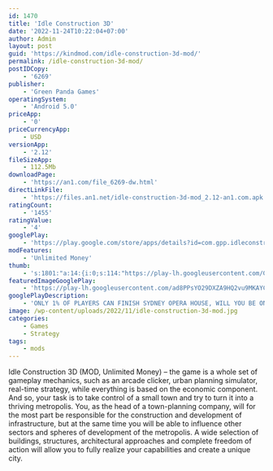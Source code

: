 ```yaml
---
id: 1470
title: 'Idle Construction 3D'
date: '2022-11-24T10:22:04+07:00'
author: Admin
layout: post
guid: 'https://kindmod.com/idle-construction-3d-mod/'
permalink: /idle-construction-3d-mod/
postIDCopy:
    - '6269'
publisher:
    - 'Green Panda Games'
operatingSystem:
    - 'Android 5.0'
priceApp:
    - '0'
priceCurrencyApp:
    - USD
versionApp:
    - '2.12'
fileSizeApp:
    - 112.5Mb
downloadPage:
    - 'https://an1.com/file_6269-dw.html'
directLinkFile:
    - 'https://files.an1.net/idle-construction-3d-mod_2.12-an1.com.apk'
ratingCount:
    - '1455'
ratingValue:
    - '4'
googlePlay:
    - 'https://play.google.com/store/apps/details?id=com.gpp.idleconstruction'
modFeatures:
    - 'Unlimited Money'
thumb:
    - 's:1801:"a:14:{i:0;s:114:"https://play-lh.googleusercontent.com/GUCShXZjA27p6r1olX_8iqL5n1CtOE-z7SBC7kgfcnV16kON09afg1VnysOUoau47g=w526-h296";i:1;s:115:"https://play-lh.googleusercontent.com/3SXd0Tr_n77_c0mvTgMOC84LLkeRAXFkde0F3YiSOt9mwZnJmcTKxcgACB_zNBBXLNM=w526-h296";i:2;s:115:"https://play-lh.googleusercontent.com/elNJEYjx5J8QlS6kKPfCBAWCbkNeMWWaHUNa7Ydue0i_A-jfABVi0MzXBDC1uKHxNAI=w526-h296";i:3;s:115:"https://play-lh.googleusercontent.com/Sh_3ZNMMewAdMWStWnjx8nuzIsYY9WaV9R62_ERfePAliE4m6XV4LFgmSqV5cM6Pwck=w526-h296";i:4;s:115:"https://play-lh.googleusercontent.com/E2TBqUoihRWYWMuWinxbLQdhJtGiJrLyMbPclodAmW1EyGxMQbqdnxa4rC4eXMWY-l4=w526-h296";i:5;s:114:"https://play-lh.googleusercontent.com/Hbn-mkccDc1fGvdXdthUj6RRcUtZ62TNcKUP1dR0IxrBzWl7YrUVxbZoHKmZm72h2w=w526-h296";i:6;s:116:"https://play-lh.googleusercontent.com/sytQZZzrDOL-IrOJwevl3UZY3kPlgLrZYs9d7WvHdBe8EGmXPr1BvHj9402FcmwUkDnD=w526-h296";i:7;s:114:"https://play-lh.googleusercontent.com/tp__E70qcnlSIqUvEW5pIPJ1oMtqk2op-VXBis4GTX3AhDFsXnBOC8_9WC9yPYJ3rQ=w526-h296";i:8;s:115:"https://play-lh.googleusercontent.com/r1ucM1mxldc-O_EXIF5SYQvQmOsr__Ii2LKQr09FktyyeU1oKwFqUKhmJB7wheGanKI=w526-h296";i:9;s:115:"https://play-lh.googleusercontent.com/lQQWTvTYqkbLX-lr9FiC3y5RlI1QcDq2TbGuLx0uoNeQbbeiyismjaBdpPYi9lzJ8Iw=w526-h296";i:10;s:115:"https://play-lh.googleusercontent.com/h4QbPV3xnCEw2r3UGY27pjpZZofsumHLqJeiMwdqizHGe8bASxw5P2qpevjcjD2hUEs=w526-h296";i:11;s:115:"https://play-lh.googleusercontent.com/Fv33KMxw5FCk9V9HohhvnTCNsEq3JtPkqgR1rby-FzgvDq0oVZvUlY0So_zMlBGmRdo=w526-h296";i:12;s:115:"https://play-lh.googleusercontent.com/5z309Ch43B_hU3rAe7CpE4Vd5V67OAkkBtYCEKwDcQst1_5qCFsnPZFyBZiN7Z1oglI=w526-h296";i:13;s:115:"https://play-lh.googleusercontent.com/tYWPi5u8CAkZKRNaEe5H_ZfuCt4tfItf3VzhoIwrnBywhtNsnAfou1ch5rs9lomtz3g=w526-h296";}";'
featuredImageGooglePlay:
    - 'https://play-lh.googleusercontent.com/ad8PPsYO29DXZA9HQ2vu9MKAYCEX-u2CNaaneam3zYjJX718V72TLSomW9FTy_H2gFE'
googlePlayDescription:
    - 'ONLY 1% OF PLAYERS CAN FINISH SYDNEY OPERA HOUSE, WILL YOU BE ONE OF THEM?Welcome to Idle Construction 3D Tycoon, START BUILDING NOW! Do you have what it takes to become the best builder in the world? In Idle Construction 3D Tycoon, become the richest construction manager of all time: create your tycoon empire from small houses to the most famous buildings.Grow your business, earn cash, grow your empire and become the richest tycoon !.'
image: /wp-content/uploads/2022/11/idle-construction-3d-mod.jpg
categories:
    - Games
    - Strategy
tags:
    - mods
---
```


Idle Construction 3D (MOD, Unlimited Money) – the game is a whole set of gameplay mechanics, such as an arcade clicker, urban planning simulator, real-time strategy, while everything is based on the economic component. And so, your task is to take control of a small town and try to turn it into a thriving metropolis. You, as the head of a town-planning company, will for the most part be responsible for the construction and development of infrastructure, but at the same time you will be able to influence other sectors and spheres of development of the metropolis. A wide selection of buildings, structures, architectural approaches and complete freedom of action will allow you to fully realize your capabilities and create a unique city.